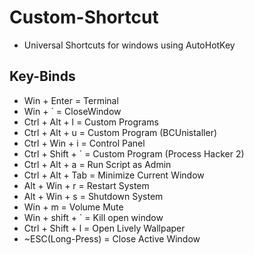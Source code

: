 # Custom-Shortcut

- Universal Shortcuts for windows using AutoHotKey

## Key-Binds

- Win + Enter = Terminal
- Win + ` = CloseWindow
- Ctrl + Alt + l = Custom Programs
- Ctrl + Alt + u = Custom Program (BCUnistaller)
- Ctrl + Win + i = Control Panel
- Ctrl + Shift + ` = Custom Program (Process Hacker 2)
- Ctrl + Alt + a = Run Script as Admin
- Ctrl + Alt + Tab = Minimize Current Window
- Alt + Win + r = Restart System
- Alt + Win + s = Shutdown System
- Win + m = Volume Mute
- Win + shift + ` = Kill open window
- Ctrl + Shift + l = Open Lively Wallpaper
- ~ESC(Long-Press) = Close Active Window
